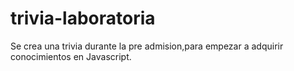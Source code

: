 # trivia-laboratoria
Se crea una trivia durante la pre admision,para empezar a adquirir conocimientos en Javascript.
